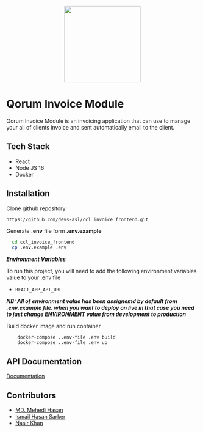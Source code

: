 <p align="center"><a href="https://qoruminvoice.asl.aero" target="_blank"><img src="https://avatars.githubusercontent.com/u/25360261?v=4" width="200"></a></p>


# Qorum Invoice Module

Qorum Invoice Module is an invoicing application that can use to manage your all of clients invoice and sent automatically email to the client. 


## Tech Stack

- React
- Node JS 16
- Docker



## Installation

Clone github repository

``` git
https://github.com/devs-asl/ccl_invoice_frontend.git
```
Generate **.env** file form **.env.example**
```bash
  cd ccl_invoice_frontend
  cp .env.example .env
```
 ***Environment Variables***

To run this project, you will need to add the following environment variables value to your .env file

* `REACT_APP_API_URL` 

 ***NB: All of environment value has been assignemd by default from .env.example file. when you want to deploy on live in that case you need to just change [ENVIRONMENT]() value from development to production***


Build docker image and run container
``` docker
    docker-compose ..env-file .env build
    docker-compose ..env-file .env up
```
    
## API Documentation

[Documentation](https://go.postman.co/workspace/gulp-bkk~05de5bfc-8f34-4cd0-a2f4-90e68f6fb262/collection/12750391-832473b0-4270-45f6-be48-13b07774427a?action=share&creator=12750391)


## Contributors

- [MD. Mehedi Hasan](https://www.github.com/shuvo-asl)
- [Ismail Hasan Sarker](https://www.github.com/ismail-asl)
- [Nasir Khan](https://github.com/NasirASL)

